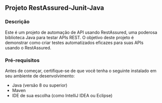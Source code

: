 ## Projeto RestAssured-Junit-Java

### Descrição
Este é um projeto de automação de API usando RestAssured, uma poderosa biblioteca Java para testar APIs REST. O objetivo deste projeto é demonstrar como criar testes automatizados eficazes para suas APIs usando o RestAssured.

### Pré-requisitos
Antes de começar, certifique-se de que você tenha o seguinte instalado em seu ambiente de desenvolvimento:

- Java (versão 8 ou superior)
- Maven
- IDE de sua escolha (como IntelliJ IDEA ou Eclipse)